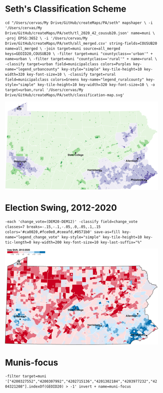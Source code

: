 # Seth's Classification Scheme

`
cd "/Users/cervas/My Drive/GitHub/createMaps/PA/seth"
mapshaper \
-i '/Users/cervas/My Drive/GitHub/createMaps/PA/seth/tl_2020_42_cousub20.json' name=muni \
-proj EPSG:3652 \
-i '/Users/cervas/My Drive/GitHub/createMaps/PA/seth/all_merged.csv' string-fields=COUSUB20 name=all_merged \
-join target=muni source=all_merged keys=GEOID20,COUSUB20 \
-filter target=muni "countyclass=='urban'" + name=urban \
-filter target=muni "countyclass=='rural'" + name=rural \
-classify target=urban field=municipalclass colors=Purples key-name="legend_urbancounty" key-style="simple" key-tile-height=10 key-width=320 key-font-size=10 \
-classify target=rural field=municipalclass colors=Greens key-name="legend_ruralcounty" key-style="simple" key-tile-height=10 key-width=320 key-font-size=10 \
-o target=urban,rural '/Users/cervas/My Drive/GitHub/createMaps/PA/seth/classification-map.svg'
`

![Seth's Thesis Classification Scheme](class.png)


# Election Swing, 2012-2020

`
-each 'change_vote=(DEM20-DEM12)'
-classify field=change_vote classes=7 breaks=-.15,-.1,-.05,.0,.05,.1,.15 colors='#ca0020,#fce0e0,#ceeafd,#0571b0' save-as=fill key-name="legend_change_vote" key-style="simple" key-tile-height=10 key-tic-length=0 key-width=200 key-font-size=10 key-last-suffix="%"
`

![Vote Swing, 2012-2020](vote-swing.png)


# Munis-focus

`
-filter target=muni '["4200327552","4200307992","4202715136","4201302184","4203977232","4204321208"].indexOf(GEOID20) > -1' invert + name=muni-focus
`
